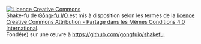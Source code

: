 <a rel="license" href="http://creativecommons.org/licenses/by-sa/4.0/"><img alt="Licence Creative Commons" style="border-width:0" src="https://i.creativecommons.org/l/by-sa/4.0/88x31.png" /></a>
<br /><span xmlns:dct="http://purl.org/dc/terms/" property="dct:title">Shake-fu</span> de <a xmlns:cc="http://creativecommons.org/ns#" href="https://github.com/gongfuio" property="cc:attributionName" rel="cc:attributionURL">Gōng-fu I/O </a> est mis à disposition selon les termes de la <a rel="license" href="http://creativecommons.org/licenses/by-sa/4.0/">licence Creative Commons Attribution -  Partage dans les Mêmes Conditions 4.0 International</a>.
<br />Fondé(e) sur une œuvre à <a xmlns:dct="http://purl.org/dc/terms/" href="https://github.com/gongfuio/shakefu" rel="dct:source">https://github.com/gongfuio/shakefu</a>.